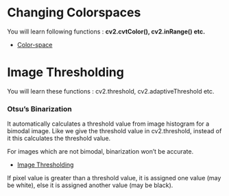 # Changing Colorspaces
You will learn following functions : **cv2.cvtColor(), cv2.inRange() etc.**
*  [Color-space](Colorspaces.py)

# Image Thresholding
You will learn these functions : cv2.threshold, cv2.adaptiveThreshold etc.
### Otsu’s Binarization
It automatically calculates a threshold value from image histogram for a bimodal image. Like we give the threshold value in cv2.threshold, instead of it this calculates the threshold value.  

For images which are not bimodal, binarization won’t be accurate.
* [Image Thresholding](Thresholding.py)

If pixel value is greater than a threshold value, it is assigned one value (may be white), else it is assigned another value (may be black).
